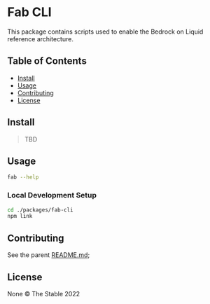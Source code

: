 # Fab CLI

This package contains scripts used to enable the Bedrock on Liquid reference architecture.

## Table of Contents

- [Install](#install)
- [Usage](#usage)
- [Contributing](#contributing)
- [License](#license)

## Install

> TBD

## Usage

```bash
fab --help
```

### Local Development Setup

```bash
cd ./packages/fab-cli
npm link
```

## Contributing

See the parent [README.md](../../README.md);

## License

None © The Stable 2022

